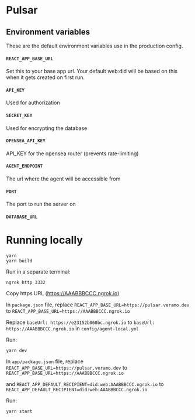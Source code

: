 # Pulsar
## Environment variables

These are the default environment variables use in the production config.

#### `REACT_APP_BASE_URL`

Set this to your base app url. Your default web:did will be based on this when it gets created on first run.

#### `API_KEY`

Used for authorization

#### `SECRET_KEY`

Used for encrypting the database

#### `OPENSEA_API_KEY`

API_KEY for the opensea router (prevents rate-limiting)

#### `AGENT_ENDPOINT`

The url where the agent will be accessible from

#### `PORT`

The port to run the server on

#### `DATABASE_URL`

# Running locally

```
yarn
yarn build
```

Run in a separate terminal:

```
ngrok http 3332
```

Copy https URL (https://AAABBBCCC.ngrok.io)

In `package.json` file, replace `REACT_APP_BASE_URL=https://pulsar.veramo.dev` to `REACT_APP_BASE_URL=https://AAABBBCCC.ngrok.io`

Replace `baseUrl: https://e23152b060bc.ngrok.io` to `baseUrl: https://AAABBBCCC.ngrok.io` in `config/agent-local.yml`


Run:
```
yarn dev
```


In `app/package.json` file, replace `REACT_APP_BASE_URL=https://pulsar.veramo.dev` to `REACT_APP_BASE_URL=https://AAABBBCCC.ngrok.io`

and `REACT_APP_DEFAULT_RECIPIENT=did:web:AAABBBCCC.ngrok.io` to `REACT_APP_DEFAULT_RECIPIENT=did:web:AAABBBCCC.ngrok.io`

Run:
```
yarn start
```